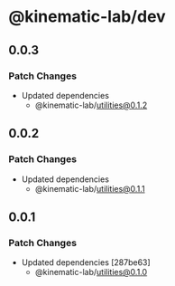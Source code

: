 # @kinematic-lab/dev

## 0.0.3

### Patch Changes

-   Updated dependencies
    -   @kinematic-lab/utilities@0.1.2

## 0.0.2

### Patch Changes

-   Updated dependencies
    -   @kinematic-lab/utilities@0.1.1

## 0.0.1

### Patch Changes

-   Updated dependencies [287be63]
    -   @kinematic-lab/utilities@0.1.0
